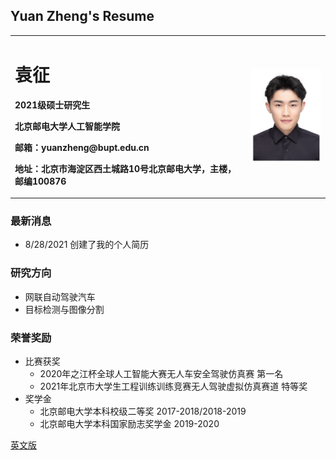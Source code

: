 ## Yuan Zheng's Resume

<table border="0">
  <tr>
    <td width="75%">
      <h1>袁征</h1>
      <p><b>2021级硕士研究生</b></p>
      <p><b>北京邮电大学人工智能学院</b></p>
      <p><b>邮箱：yuanzheng@bupt.edu.cn</b></p>
      <p><b>地址：北京市海淀区西土城路10号北京邮电大学，主楼，邮编100876</b></p>
    </td>
    <td width="25%">
      <img src="/zhengjianzhao-1cun.jpg" width="100%">     
    </td>
  </tr>
</table>


### 最新消息
* 8/28/2021 创建了我的个人简历

### 研究方向
* 网联自动驾驶汽车
* 目标检测与图像分割

### 荣誉奖励
- 比赛获奖
  - 2020年之江杯全球人工智能大赛无人车安全驾驶仿真赛 第一名
  - 2021年北京市大学生工程训练训练竞赛无人驾驶虚拟仿真赛道 特等奖
- 奖学金
  - 北京邮电大学本科校级二等奖 2017-2018/2018-2019
  - 北京邮电大学本科国家励志奖学金 2019-2020

<a href="./index-en.html">英文版</a>
